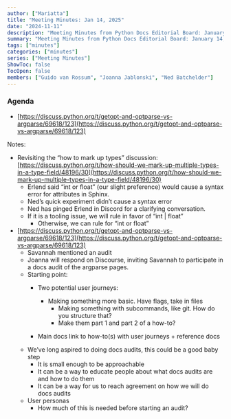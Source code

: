 ```yaml
---
author: ["Mariatta"]
title: "Meeting Minutes: Jan 14, 2025"
date: "2024-11-11"
description: "Meeting Minutes from Python Docs Editorial Board: January 14, 2025"
summary: "Meeting Minutes from Python Docs Editorial Board: January 14, 2025"
tags: ["minutes"]
categories: ["minutes"]
series: ["Meeting Minutes"]
ShowToc: false
TocOpen: false
members: ["Guido van Rossum", "Joanna Jablonski", "Ned Batchelder"]
---
```


### Agenda


* [https://discuss.python.org/t/getopt-and-optparse-vs-argparse/69618/123](https://discuss.python.org/t/getopt-and-optparse-vs-argparse/69618/123)

Notes:


* Revisiting the “how to mark up types” discussion: [https://discuss.python.org/t/how-should-we-mark-up-multiple-types-in-a-type-field/48196/30](https://discuss.python.org/t/how-should-we-mark-up-multiple-types-in-a-type-field/48196/30)
    * Erlend said “int or float” (our slight preference) would cause a syntax error for attributes in Sphinx.
    * Ned’s quick experiment didn’t cause a syntax error
    * Ned has pinged Erlend in Discord for a clarifying conversation.
    * If it is a tooling issue, we will rule in favor of “int | float”
        * Otherwise, we can rule for “int or float”
* [https://discuss.python.org/t/getopt-and-optparse-vs-argparse/69618/123](https://discuss.python.org/t/getopt-and-optparse-vs-argparse/69618/123)
    * Savannah mentioned an audit
    * Joanna will respond on Discourse, inviting Savannah to participate in a docs audit of the argparse pages.
    * Starting point:
        * Two potential user journeys:
          * Making something more basic. Have flags, take in files
            * Making something with subcommands, like git. How do you structure that?
            * Make them part 1 and part 2 of a how-to?

        * Main docs link to how-to(s) with user journeys + reference docs
    * We’ve long aspired to doing docs audits, this could be a good baby step
        * It is small enough to be approachable
        * It can be a way to educate people about what docs audits are and how to do them
        * It can be a way for us to reach agreement on how we will do docs audits
    * User personas
        * How much of this is needed before starting an audit?
